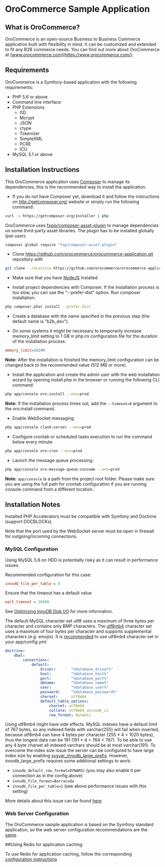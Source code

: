OroCommerce Sample Application
==============================

What is OroCommerce?
--------------------

OroCommerce is an open-source Business to Business Commerce application built with flexibility in mind. It can be customized and extended to fit any B2B commerce needs.
You can find out more about OroCommerce at [www.orocommerce.com](https://www.orocommerce.com/).

Requirements
------------

OroCommerce is a Symfony-based application with the following requirements:

* PHP 5.6 or above
* Command line interface
* PHP Extensions
    * GD
    * Mcrypt
    * JSON
    * ctype
    * Tokenizer
    * SimpleXML
    * PCRE
    * ICU
* MySQL 5.1 or above

Installation Instructions
-------------------------

This OroCommerce application uses [Composer][1] to manage its dependencies, this is the recommended way to install the application.

 - If you do not have Composer yet, download it and follow the instructions on
http://getcomposer.org/ website or simply run the following command:

```bash
curl -s https://getcomposer.org/installer | php
```

OroCommerce uses [fxpio/composer-asset-plugin][2] to manage dependencies on some third-party asset libraries. The plugin has to be installed globally (per user):
 
```bash
composer global require "fxp/composer-asset-plugin"
```

- Clone https://github.com/orocommerce/orocommerce-application.git repository with

```bash
git clone --recursive https://github.com/orocommerce/orocommerce-application.git
```

- Make sure that you have [NodeJS][3] installed

- Install project dependencies with Composer. If the installation process is too slow, you can use the "--prefer-dist" option.
  Run composer installation:

```bash
php composer.phar install --prefer-dist
```

- Create a database with the name specified in the previous step (the default name is "b2b_dev").

- On some systems it might be necessary to temporarily increase memory_limit setting to 1 GB in php.ini configuration file for the duration of the installation process:

```ini
memory_limit=1024M
```

**Note:** After the installation is finished the memory_limit configuration can be changed back to the recommended value (512 MB or more).

- Install the application and create the admin user with the web installation wizard by opening install.php in the browser or running the following CLI command:

```bash
php app/console oro:install --env=prod
```

**Note:** If the installation process times out, add the `--timeout=0` argument to the oro:install command.

- Enable WebSocket messaging

```bash
php app/console clank:server --env=prod
```

- Configure crontab or scheduled tasks execution to run the command below every minute:

```bash
php app/console oro:cron --env=prod
```

- Launch the message queue processing:

```bash
php app/console oro:message-queue:consume --env=prod
```

**Note:** ``app/console`` is a path from the project root folder. Please make sure you are using the full path for crontab configuration if you are running console command from a different location.

Installation Notes
------------------

Installed PHP Accelerators must be compatible with Symfony and Doctrine (support DOCBLOCKs).

Note that the port used by the WebSocket server must be open in firewall for outgoing/incoming connections.

### MySQL Configuration

Using MySQL 5.6 on HDD is potentially risky as it can result in performance issues.

Recommended configuration for this case:

```ini
innodb_file_per_table = 0
```

Ensure that the timeout has a default value

```ini
wait_timeout = 28800
```

See [Optimizing InnoDB Disk I/O][4] for more information.

The default MySQL character set utf8 uses a maximum of three bytes per character and contains only BMP characters. The [utf8mb4][5] character set uses a maximum of four bytes per character and supports supplemental characters (e.g. emojis). It is [recommended][6] to use utf8mb4 character set in your app/config.yml:

```yaml
doctrine:
    dbal:
        connections:
            default:
                driver:       "%database_driver%"
                host:         "%database_host%"
                port:         "%database_port%"
                dbname:       "%database_name%"
                user:         "%database_user%"
                password:     "%database_password%"
                charset:      utf8mb4
                default_table_options:
                    charset: utf8mb4
                    collate: utf8mb4_unicode_ci
                    row_format: dynamic
```

Using utf8mb4 might have side effects. MySQL indexes have a default limit of 767 bytes, so any indexed fields with varchar(255) will fail when inserted, because utf8mb4 can have 4 bytes per character (255 * 4 = 1020 bytes), thus the longest data can be 191 (191 * 4 = 764 < 767). To be able to use any 4 byte charset all indexed varchars should be at most varchar(191). To overcome the index size issue the server can be configured to have large index size by enabling [sysvar_innodb_large_prefix][7]. However, innodb_large_prefix requires some additional settings to work:

- `innodb_default_row_format=DYNAMIC` (you may also enable it per connection as in the config above)
- `innodb_file_format=Barracuda`
- `innodb_file_per_table=1` (see above performance issues with this setting)

More details about this issue can be found [here][8]

### Web Server Configuration

The OroCommerce sample application is based on the Symfony standard application, so the web server configuration recommendations are the [same][9].

##Using Redis for application caching

To use Redis for application caching, follow the corresponding [configuration instructions][10]

[1]: http://getcomposer.org/
[2]: https://github.com/fxpio/composer-asset-plugin/blob/master/Resources/doc/index.md
[3]: https://github.com/joyent/node/wiki/Installing-Node.js-via-package-manager
[4]: http://dev.mysql.com/doc/refman/5.6/en/optimizing-innodb-diskio.html
[5]: https://dev.mysql.com/doc/refman/5.6/en/charset-unicode-utf8mb4.html
[6]: http://symfony.com/doc/current/doctrine.html#configuring-the-database
[7]: http://dev.mysql.com/doc/refman/5.6/en/innodb-parameters.html#sysvar_innodb_large_prefix
[8]: https://mathiasbynens.be/notes/mysql-utf8mb4#utf8-to-utf8mb4
[9]: http://symfony.com/doc/2.8/setup/web_server_configuration.html
[10]: https://github.com/orocrm/redis-config#configuration